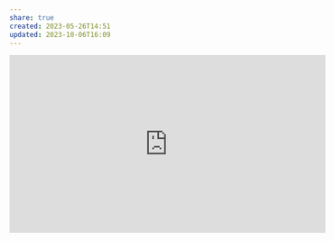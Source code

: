 ```yaml
---
share: true
created: 2023-05-26T14:51
updated: 2023-10-06T16:09
---
```


<iframe width="560" height="315" src="https://www.youtube.com/embed/_ArVh3Cj9rw?start=384" title="YouTube video player" frameborder="0" allow="accelerometer; autoplay; clipboard-write; encrypted-media; gyroscope; picture-in-picture; web-share" allowfullscreen></iframe>
